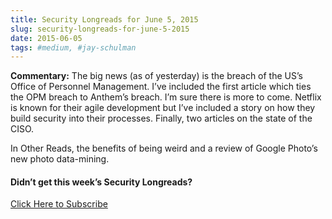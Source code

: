 ```yaml
---
title: Security Longreads for June 5, 2015
slug: security-longreads-for-june-5-2015
date: 2015-06-05
tags: #medium, #jay-schulman
---
```


**Commentary:** The big news (as of yesterday) is the breach of the US’s Office of Personnel Management. I’ve included the first article which ties the OPM breach to Anthem’s breach. I’m sure there is more to come. Netflix is known for their agile development but I’ve included a story on how they build security into their processes. Finally, two articles on the state of the CISO.

In Other Reads, the benefits of being weird and a review of Google Photo’s new photo data-mining.

#### Didn’t get this week’s Security Longreads?

[Click Here to Subscribe](https://jayschulman.leadpages.net/leadbox/145db6b73f72a2%3A11a42adcc346dc/5757334940811264/)
